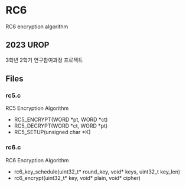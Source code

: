 # RC6
RC6 encryption algorithm

## 2023 UROP
3학년 2학기 연구참여과정 프로젝트

## Files

### rc5.c
RC5 Encryption Algorithm
- RC5_ENCRYPT(WORD *pt, WORD *ct)
- RC5_DECRYPT(WORD *ct, WORD *pt)
- RC5_SETUP(unsigned char *K)

### rc6.c
RC6 Encryption Algorithm
- rc6_key_schedule(uint32_t* round_key, void* keys, uint32_t key_len)
- rc6_encrypt(uint32_t* key, void* plain, void* cipher)
